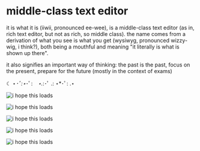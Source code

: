 # middle-class text editor
it is what it is (iiwii, pronounced ee-wee), is a middle-class text editor (as in, rich text editor, but not as rich, so middle class). 
the name comes from a derivation of what you see is what you get (wysiwyg, pronounced wizzy-wig, i think?), both being a mouthful and meaning "it literally is what is shown up there".

it also signifies an important way of thinking: the past is the past, focus on the present, prepare for the future (mostly in the context of exams)

☾ ⋆*･ﾟ:⋆*･ﾟ:⠀ *⋆.*:･ﾟ .: ⋆*･ﾟ: .⋆ 

![i hope this loads](https://i.imgur.com/ceNkNCB.jpeg)

![i hope this loads](https://i.imgur.com/nj7Lgxe.jpeg)

![i hope this loads](https://i.imgur.com/kHqRHAI.jpeg)

![i hope this loads](https://i.imgur.com/GnpTy4B.jpeg)

![i hope this loads](https://i.imgur.com/tfX1zbS.jpeg)
